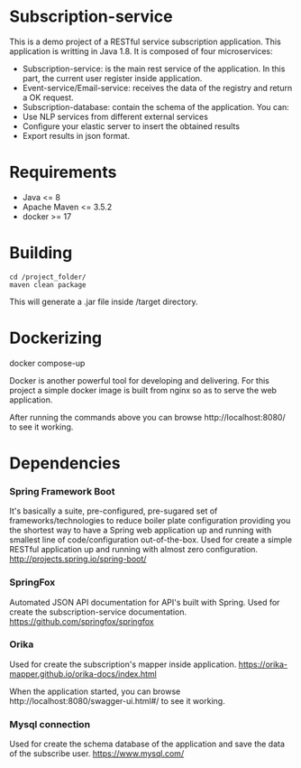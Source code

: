 # Subscription-service

This is a demo project of a RESTful service subscription application. This application is writting in Java 1.8.
It is composed of four microservices:
  - Subscription-service: is the main rest service of the application. In this part, the current user register inside application.
  - Event-service/Email-service: receives the data of the registry and return a OK request.
  - Subscription-database: contain the schema of the application.
You can:
  - Use NLP services from different external services
  - Configure your elastic server to insert the obtained results
  - Export results in json format.
# Requirements
 -  Java <= 8
 - Apache Maven <= 3.5.2
 - docker >= 17

# Building
    cd /project_folder/
    maven clean package

This will generate a .jar file inside /target directory.


# Dockerizing
docker compose-up

Docker is another powerful tool for developing and delivering. For this project a simple docker image is built from nginx so as to serve the web application.

After running the commands above you can browse http://localhost:8080/ to see it working.



# Dependencies

### Spring Framework Boot
It's basically a suite, pre-configured, pre-sugared set of frameworks/technologies to reduce boiler plate configuration providing you the shortest way to have a Spring web application up and running with smallest line of code/configuration out-of-the-box. 
Used for create a simple RESTful application up and running with almost zero configuration. 
http://projects.spring.io/spring-boot/

### SpringFox
Automated JSON API documentation for API's built with Spring. Used for create the subscription-service documentation.
https://github.com/springfox/springfox

### Orika
Used for create the subscription's mapper inside application.
https://orika-mapper.github.io/orika-docs/index.html

When the application started, you can browse http://localhost:8080/swagger-ui.html#/ to see it working.

### Mysql connection
Used for create the schema database of the application and save the data of the subscribe user.
https://www.mysql.com/





